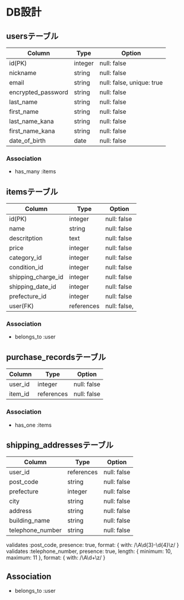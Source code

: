 # DB設計
## usersテーブル
| Column | Type | Option |
|-|-|-|
| id(PK) | integer | null: false |      
| nickname | string | null: false |
| email | string | null: false, unique: true |
| encrypted_password | string | null: false |
| last_name | string | null: false |
| first_name | string | null: false |
| last_name_kana | string | null: false |
| first_name_kana | string | null: false |
| date_of_birth | date | null: false |

### Association
- has_many :items

## itemsテーブル
 Column | Type | Option |
|-|-|-|
| id(PK) | integer | null: false |
| name | string | null: false |
| descritption | text | null: false |
| price | integer | null: false |
| category_id | integer | null: false |
| condition_id | integer | null: false |
| shipping_charge_id | integer | null: false |
| shipping_date_id | integer | null: false |
| prefecture_id | integer | null: false |
| user(FK) | references | null: false, |foreign_key: true |

### Association
- belongs_to :user

## purchase_recordsテーブル
 Column | Type | Option |
|-|-|-|
| user_id | integer | null: false |
| item_id | references | null: false |foreign_key: true |

### Association
- has_one :items

## shipping_addressesテーブル
Column | Type | Option |
|-|-|-|
| user_id | references | null: false |foreign_key: true |
| post_code | string | null: false |
| prefecture | integer | null: false |
| city | string | null: false |
| address | string | null: false |
| building_name | string | null: false |
| telephone_number | string | null: false |

validates :post_code, presence: true, format: { with: /\A\d{3}-\d{4}\z/ }
validates :telephone_number, presence: true, length: { minimum: 10, maximum: 11 }, format: { with: /\A\d+\z/ }

## Association
- belongs_to :user



